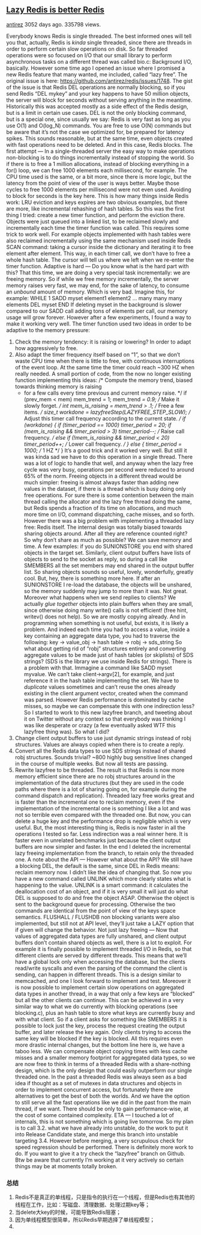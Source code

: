 ## [Lazy Redis is better Redis](http://antirez.com/news/93)

[antirez](http://antirez.com/user/antirez) 3052 days ago. 335798 views.

Everybody knows Redis is single threaded. The best informed ones will tell you that, actually, Redis is *kinda* single threaded, since there are threads in order to perform certain slow operations on disk. So far threaded operations were so focused on I/O that our small library to perform asynchronous tasks on a different thread was called bio.c: Background I/O, basically.
However some time ago I opened an issue where I promised a new Redis feature that many wanted, me included, called “lazy free”. The original issue is here: https://github.com/antirez/redis/issues/1748.
The gist of the issue is that Redis DEL operations are normally blocking, so if you send Redis “DEL mykey” and your key happens to have 50 million objects, the server will block for seconds without serving anything in the meantime. Historically this was accepted mostly as a side effect of the Redis design, but is a limit in certain use cases. DEL is not the only blocking command, but is a special one, since usually we say: Redis is very fast as long as you use O(1) and O(log_N) commands. You are free to use O(N) commands but be aware that it’s not the case we optimized for, be prepared for latency spikes.
This sounds reasonable, but at the same time, even objects created with fast operations need to be deleted. And in this case, Redis blocks.
The first attempt
—
In a single-threaded server the easy way to make operations non-blocking is to do things incrementally instead of stopping the world. So if there is to free a 1 million allocations, instead of blocking everything in a for() loop, we can free 1000 elements each millisecond, for example. The CPU time used is the same, or a bit more, since there is more logic, but the latency from the point of view of the user is ways better. Maybe those cycles to free 1000 elements per millisecond were not even used. Avoiding to block for seconds is the key here. This is how many things inside Redis work: LRU eviction and keys expires are two obvious examples, but there are more, like incremental rehashing of hash tables.
So this was the first thing I tried: create a new timer function, and perform the eviction there. Objects were just queued into a linked list, to be reclaimed slowly and incrementally each time the timer function was called. This requires some trick to work well. For example objects implemented with hash tables were also reclaimed incrementally using the same mechanism used inside Redis SCAN command: taking a cursor inside the dictionary and iterating it to free element after element. This way, in each timer call, we don’t have to free a whole hash table. The cursor will tell us where we left when we re-enter the timer function.
Adaptive is hard
—
Do you know what is the hard part with this? That this time, we are doing a very special task incrementally: we are freeing memory. So if while we free memory incrementally, the server memory raises very fast, we may end, for the sake of latency, to consume an *unbound* amount of memory. Which is very bad. Imagine this, for example:
    WHILE 1
        SADD myset element1 element2 … many many many elements
        DEL myset
    END
If deleting myset in the background is slower compared to our SADD call adding tons of elements per call, our memory usage will grow forever.
However after a few experiments, I found a way to make it working very well. The timer function used two ideas in order to be adaptive to the memory pressure:

1. Check the memory tendency: it is raising or lowering? In order to adapt how aggressively to free.
2. Also adapt the timer frequency itself based on “1”, so that we don’t waste CPU time when there is little to free, with continuous interruptions of the event loop. At the same time the timer could reach ~300 HZ when really needed.
  A small portion of code, from the now no longer existing function implementing this ideas:
   /* Compute the memory trend, biased towards thinking memory is raising
    * for a few calls every time previous and current memory raise. */
   if (prev_mem < mem) mem_trend = 1;
      mem_trend *= 0.9; /* Make it slowly forget. */
      int mem_is_raising = mem_trend > .1;
      /* Free a few items. */
      size_t workdone = lazyfreeStep(LAZYFREE_STEP_SLOW);
      /* Adjust this timer call frequency according to the current state. */
      if (workdone) {
       if (timer_period == 1000) timer_period = 20;
       if (mem_is_raising && timer_period > 3)
           timer_period--; /* Raise call frequency. */
       else if (!mem_is_raising && timer_period < 20)
           timer_period++; /* Lower call frequency. */
      } else {
       timer_period = 1000;    /* 1 HZ */
      }
    It’s a good trick and it worked very well. But still it was kinda sad we have to do this operation in a single thread. There was a lot of logic to handle that well, and anyway when the lazy free cycle was very busy, operations per second were reduced to around 65% of the norm.
    Freeing objects in a different thread would be much simpler: freeing is almost always faster than adding new values in the dataset, if there is a thread which is busy doing only free operations.
    For sure there is some contention between the main thread calling the allocator and the lazy free thread doing the same, but Redis spends a fraction of its time on allocations, and much more time on I/O, command dispatching, cache misses, and so forth.
    However there was a big problem with implementing a threaded lazy free: Redis itself. The internal design was totally biased towards sharing objects around. After all they are reference counted right? So why don’t share as much as possible? We can save memory and time. A few examples: if you do SUNIONSTORE you end with shared objects in the target set. Similarly, client output buffers have lists of objects to send to the socket as reply, so during a call like SMEMBERS all the set members may end shared in the output buffer list. So sharing objects sounds so useful, lovely, wonderfully, greatly cool.
    But, hey, there is something more here. If after an SUNIONSTORE I re-load the database, the objects will be unshared, so the memory suddenly may jump to more than it was. Not great. Moreover what happens when we send replies to clients? We actually *glue together* objects into plain buffers when they are small, since otherwise doing many write() calls is not efficient! (free hint, writev() does not help). So we are mostly copying already. And in programming when something is not useful, but exists, it is likely a problem.
    And indeed each time you had to access a value, inside a key containing an aggregate data type, you had to traverse the following:
      key -> value_obj -> hash table -> robj -> sds_string
    So what about getting rid of “robj” structures entirely and converting aggregate values to be made just of hash tables (or skiplists) of SDS strings? (SDS is the library we use inside Redis for strings).
    There is a problem with that. Immagine a command like SADD myset myvalue. We can’t take client->argv[2], for example, and just reference it in the hash table implementing the set. We have to *duplicate* values sometimes and can’t reuse the ones already existing in the client argument vector, created when the command was parsed. However Redis performance is dominated by cache misses, so maybe we can compensate this with one indirection less?
    So I started to work to this new lazyfree branch, and tweeting about it on Twitter without any context so that everybody was thinking I was like desperate or crazy (a few eventually asked WTF this lazyfree thing was). So what I did?
3. Change client output buffers to use just dynamic strings instead of robj structures. Values are always copied when there is to create a reply.
4. Convert all the Redis data types to use SDS strings instead of shared robj structures. Sounds trivial? ~800 highly bug sensitive lines changed in the course of multiple weeks. But now all tests are passing.
5. Rewrite lazyfree to be threaded.
  The result is that Redis is now more memory efficient since there are no robj structures around in the implementation of the data structures (but they are used in the code paths where there is a lot of sharing going on, for example during the command dispatch and replication). Threaded lazy free works great and is faster than the incremental one to reclaim memory, even if the implementation of the incremental one is something I like a lot and was not so terrible even compared with the threaded one. But now, you can delete a huge key and the performance drop is negligible which is very useful. But, the most interesting thing is, Redis is now faster in all the operations I tested so far. Less indirection was a real winner here. It is faster even in unrelated benchmarks just because the client output buffers are now simpler and faster.
  In the end I deleted the incremental lazy freeing implementation from the branch, to retain only the threaded one.
  A note about the API
  —
  However what about the API? We still have a blocking DEL, the default is the same, since DEL in Redis means: reclaim memory now. I didn’t like the idea of changing that. So now you have a new command called UNLINK which more clearly states what is happening to the value.
  UNLINK is a smart command: it calculates the deallocation cost of an object, and if it is very small it will just do what DEL is supposed to do and free the object ASAP. Otherwise the object is sent to the background queue for processing. Otherwise the two commands are identical from the point of view of the keys space semantics.
  FLUSHALL / FLUSHDB non blocking variants were also implemented, but still not at API level, they’ll just take a LAZY option that if given will change the behavior.
  Not just lazy freeing
  —
  Now that values of aggregated data types are fully unshared, and client output buffers don’t contain shared objects as well, there is a lot to exploit. For example it is finally possible to implement threaded I/O in Redis, so that different clients are served by different threads. This means that we’ll have a global lock only when accessing the database, but the clients read/write syscalls and even the parsing of the command the client is sending, can happen in different threads. This is a design similar to memcached, and one I look forward to implement and test.
  Moreover it is now possible to implement certain slow operations on aggregated data types in another thread, in a way that only a few keys are “blocked” but all the other clients can continue. This can be achieved in a very similar way to what we do currently with blocking operations (see blocking.c), plus an hash table to store what keys are currently busy and with what client. So if a client asks for something like SMEMBERS it is possible to lock just the key, process the request creating the output buffer, and later release the key again. Only clients trying to access the same key will be blocked if the key is blocked.
  All this requires even more drastic internal changes, but the bottom line here is, we have a taboo less. We can compensate object copying times with less cache misses and a smaller memory footprint for aggregated data types, so we are now free to think in terms of a threaded Redis with a share-nothing design, which is the only design that could easily outperform our single threaded one. In the past a threaded Redis was always seen as a bad idea if thought as a set of mutexes in data structures and objects in order to implement concurrent access, but fortunately there are alternatives to get the best of both the worlds. And we have the option to still serve all the fast operations like we did in the past from the main thread, if we want. There should be only to gain performance-wise, at the cost of some contained complexity.
  ETA
  —
  I touched a lot of internals, this is not something which is going live tomorrow. So my plan is to call 3.2. what we have already into unstable, do the work to put it into Release Candidate state, and merge this branch into unstable targeting 3.4.
  However before merging, a very scrupulous check for speed regression should be performed. There is definitely more work to do.
  If you want to give it a try check the “lazyfree” branch on Github. Btw be aware that currently I’m working at it very actively so certain things may be at moments totally broken.



### 总结

1. Redis不是真正的单线程，只是指令的执行在一个线程，但是Redis也有其他的线程在工作，比如：写磁盘、清理数据、处理过期key等；
2. 当delete大key的时候，可能导致Redis阻塞；
3. 因为单线程模型很简单，所以Redis早期选择了单线程模型；
4. 
